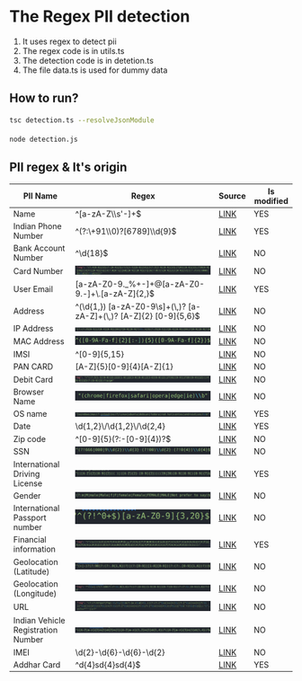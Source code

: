 # The Regex PII detection

1. It uses regex to detect pii
2. The regex code is in utils.ts
3. The detection code is in detetion.ts
4. The file data.ts is used for dummy data

## How to run?

```bash
tsc detection.ts --resolveJsonModule

node detection.js
```

## PII regex & It's origin

| PII Name                           | Regex                                                                 | Source                                                                                                                                                                                                                                | Is modified |
| ---------------------------------- | --------------------------------------------------------------------- | ------------------------------------------------------------------------------------------------------------------------------------------------------------------------------------------------------------------------------------- | ----------- |
| Name                               | ^[a-zA-Z\\\s'-]+$                                                     | [LINK](https://hwang.cisdept.cpp.edu/swanew/Text/Common-Regex.htm)                                                                                                                                                                       | YES         |
| Indian Phone Number                | ^(?:\\+91\\\\0)?[6789]\\\d{9}$                                        | [LINK](https://stackoverflow.com/questions/3813195/regular-expression-for-indian-mobile-numbers)                                                                                                                                         | YES         |
| Bank Account Number                | ^\\d{18}$                                                             | [LINK](https://www.freecodecamp.org/news/what-does-d-mean-in-regex/)                                                                                                                                                                     | NO          |
| Card Number                        | ![1692005854489](image/Readme/1692005854489.png)                        | [LINK](https://www.regular-expressions.info/creditcard.html)                                                                                                                                                                             | NO          |
| User Email                         | [a-zA-Z0-9._%+-]+@[a-zA-Z0-9.-]+\\.[a-zA-Z]{2,}$                      | [LINK](https://gist.github.com/cgkio/7268045)                                                                                                                                                                                            | YES         |
| Address                            | ^(\\d{1,}) [a-zA-Z0-9\\s]+(\\,)? [a-zA-Z]+(\\,)? [A-Z]{2} [0-9]{5,6}$ | [LINK](https://uibakery.io/regex-library/street-address-regex-java)                                                                                                                                                                      | NO          |
| IP Address                         | ![1691865060070](image/Readme/1691865060070.png)                        | [LINK](https://www.oreilly.com/library/view/regular-expressions-cookbook/9780596802837/ch07s16.html)                                                                                                                                     | NO          |
| MAC Address                        | ![1691865123714](image/Readme/1691865123714.png)                        | [LINK](https://stackoverflow.com/questions/4260467/what-is-a-regular-expression-for-a-mac-address)                                                                                                                                       | NO          |
| IMSI                               | ^[0-9]{5,15}                                                          | [LINK](https://stackoverflow.com/questions/44940763/regex-for-numbers-between-0-9-and-15-digits-as-limit)                                                                                                                                | NO          |
| PAN CARD                           | [A-Z]{5}[0-9]{4}[A-Z]{1}                                              | [LINK](https://www.geeksforgeeks.org/how-to-validate-pan-card-number-using-regular-expression/)                                                                                                                                          | NO          |
| Debit Card                         | ![1692005800039](image/Readme/1692005800039.png)                        | [LINK](https://debugpointer.com/regex/regex-for-debit-card)                                                                                                                                                                              | NO          |
| Browser Name                       | ![1692005876622](image/Readme/1692005876622.png)                        | [LINK](https://stackoverflow.com/questions/17805464/using-regex-to-retrieve-browser-name)                                                                                                                                                | NO          |
| OS name                            | ![1692005904532](image/Readme/1692005904532.png)                        | [LINK](https://stackoverflow.com/questions/4246394/regex-to-detect-os-version-in-javascript)                                                                                                                                             | YES         |
| Date                               | \\d{1,2}\\/\\d{1,2}\\/\\d{2,4}                                        | [LINK](https://www.freecodecamp.org/news/regex-for-date-formats-what-is-the-regular-expression-for-matching-dates/)                                                                                                                      | YES         |
| Zip code                           | ^[0-9]{5}(?:-[0-9]{4})?$                                              | [LINK](https://www.oreilly.com/library/view/regular-expressions-cookbook/9781449327453/ch04s14.html)                                                                                                                                     | NO          |
| SSN                                | ![1692005992823](image/Readme/1692005992823.png)                        | [LINK](https://uibakery.io/regex-library/ssn)                                                                                                                                                                                            | NO          |
| International Driving License      | ![1692006028376](image/Readme/1692006028376.png)                        | [LINK](https://stackoverflow.com/questions/61129744/regex-pattern-for-driving-licence-validation)                                                                                                                                        | YES         |
| Gender                             | ![1692006063514](image/Readme/1692006063514.png)                        | [LINK](https://www.geeksforgeeks.org/validate-gender-using-regular-expressions/)                                                                                                                                                         | NO          |
| International Passport number      | ![1692006152977](image/Readme/1692006152977.png)                        | [LINK](https://stackoverflow.com/questions/40647728/regex-for-passport-number)                                                                                                                                                           | NO          |
| Financial information              | ![1692006174499](image/Readme/1692006174499.png)                        | [LINK](https://howtodoinjava.com/java/regex/java-regex-match-any-currency-symbol/#:~:text=Regex%20for%20Currency%20Symbols,currency%20symbols%20in%20the%20string.&text=Note%20that%20%5Cp%7BSc%7D,Javascript%20doesn't%20support%20it.) | YES         |
| Geolocation (Latitude)             | ![1692006192690](image/Readme/1692006192690.png)                        | [LINK](https://stackoverflow.com/questions/3518504/regular-expression-for-matching-latitude-longitude-coordinates)                                                                                                                       | NO          |
| Geolocation (Longitude)            | ![1692006214301](image/Readme/1692006214301.png)                        | [LINK](https://stackoverflow.com/questions/3518504/regular-expression-for-matching-latitude-longitude-coordinates)                                                                                                                       | NO          |
| URL                                | ![1692006237687](image/Readme/1692006237687.png)                        | [LINK](https://www.regextester.com/96504)                                                                                                                                                                                                | NO          |
| Indian Vehicle Registration Number | ![1692006317047](image/Readme/1692006317047.png)                        | [LINK](https://www.etl-tools.com/regular-expressions/is-indian-vehicle-registration-number.html)                                                                                                                                         | NO          |
| IMEI                               | \\d{2}-\\d{6}-\\d{6}-\\d{2}                                           | [LINK](https://news.ycombinator.com/item?id=30104009)                                                                                                                                                                                    | NO          |
| Addhar Card                        | ^d{4}sd{4}sd{4}$                                                      | [LINK](https://debugpointer.com/regex/regex-for-aadhaar-number)                                                                                                                                                                          | YES         |
